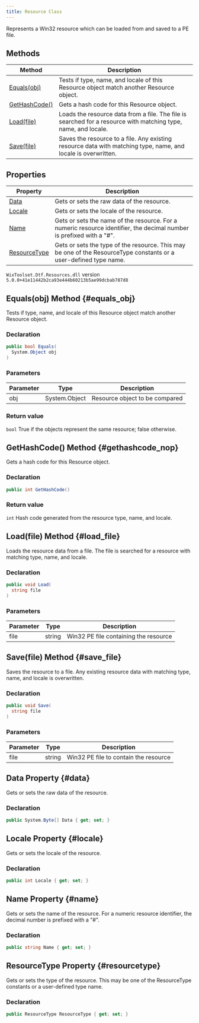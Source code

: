 ```yaml
---
title: Resource Class
---
```

Represents a Win32 resource which can be loaded from and saved to a PE file.
## Methods
| Method | Description |
| ------ | ----------- |
| [Equals(obj)](#equals_obj) | Tests if type, name, and locale of this Resource object match another Resource object. |
| [GetHashCode()](#gethashcode_nop) | Gets a hash code for this Resource object. |
| [Load(file)](#load_file) | Loads the resource data from a file. The file is searched for a resource with matching type, name, and locale. |
| [Save(file)](#save_file) | Saves the resource to a file. Any existing resource data with matching type, name, and locale is overwritten. |
## Properties
| Property | Description |
| ------ | ----------- |
| [Data](#data) | Gets or sets the raw data of the resource. |
| [Locale](#locale) | Gets or sets the locale of the resource. |
| [Name](#name) | Gets or sets the name of the resource. For a numeric resource identifier, the decimal number is prefixed with a "#". |
| [ResourceType](#resourcetype) | Gets or sets the type of the resource. This may be one of the ResourceType constants or a user-defined type name. |
`WixToolset.Dtf.Resources.dll` version `5.0.0+41e11442b2ca93e444b60213b5ae99dcbab787d8`
## Equals(obj) Method {#equals_obj}
Tests if type, name, and locale of this Resource object match another Resource object.
### Declaration
```cs
public bool Equals(
  System.Object obj
)
```
### Parameters
| Parameter | Type | Description |
| --------- | ---- | ----------- |
| obj | System.Object | Resource object to be compared |
### Return value
`bool` True if the objects represent the same resource; false otherwise.
## GetHashCode() Method {#gethashcode_nop}
Gets a hash code for this Resource object.
### Declaration
```cs
public int GetHashCode()
```
### Return value
`int` Hash code generated from the resource type, name, and locale.
## Load(file) Method {#load_file}
Loads the resource data from a file. The file is searched for a resource with matching type, name, and locale.
### Declaration
```cs
public void Load(
  string file
)
```
### Parameters
| Parameter | Type | Description |
| --------- | ---- | ----------- |
| file | string | Win32 PE file containing the resource |
## Save(file) Method {#save_file}
Saves the resource to a file. Any existing resource data with matching type, name, and locale is overwritten.
### Declaration
```cs
public void Save(
  string file
)
```
### Parameters
| Parameter | Type | Description |
| --------- | ---- | ----------- |
| file | string | Win32 PE file to contain the resource |
## Data Property {#data}
Gets or sets the raw data of the resource.
### Declaration
```cs
public System.Byte[] Data { get; set; }
```
## Locale Property {#locale}
Gets or sets the locale of the resource.
### Declaration
```cs
public int Locale { get; set; }
```
## Name Property {#name}
Gets or sets the name of the resource. For a numeric resource identifier, the decimal number is prefixed with a "#".
### Declaration
```cs
public string Name { get; set; }
```
## ResourceType Property {#resourcetype}
Gets or sets the type of the resource. This may be one of the ResourceType constants or a user-defined type name.
### Declaration
```cs
public ResourceType ResourceType { get; set; }
```
